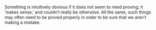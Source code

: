 Something is intuitively obvious if it does not seem to need proving; it
’makes sense,’ and couldn’t really be otherwise. All the same, such
things may often need to be proved properly in order to be sure that we
aren’t making a mistake.
